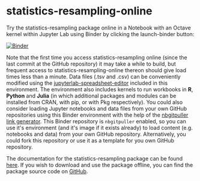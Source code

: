 # statistics-resampling-online

Try the statistics-resampling package online in a Notebook with an Octave kernel within Jupyter Lab using Binder by clicking the launch-binder button:

[![Binder](https://mybinder.org/badge.svg)](https://mybinder.org/v2/gh/acpennlab/statistics-resampling-online/master?labpath=statistics-resampling.ipynb)

Note that the first time you access statistics-resampling online (since the last commit at the GitHub repository) it may take a while to build, but frequent access to statistics-resampling-online thereon should give load times less than a minute. Data files (.tsv and .csv) can be conveniently modified using the [jupyterlab-spreadsheet-editor](https://jupyterlab-contrib.github.io/jupyterlab-spreadsheet-editor.html) included in this environment. The environment also includes kernels to run workbooks in **R**, **Python** and **Julia** (in which additional packages and modules can be installed from CRAN, with pip, or with Pkg respectively). You could also consider loading Jupyter notebooks and data files from your own GitHub repositories using this Binder environment with the help of the [nbgitpuller link generator](https://nbgitpuller.readthedocs.io/en/latest/link.html?tab=binder). This Binder repository is `nbgitpuller` enabled, so you can use it's environment (and it's image if it exists already) to load content (e.g. notebooks and data) from your own GitHub repository. Alternatively, you could fork this repository or use it as a template for you own GitHub repository. 

The documentation for the statistics-resampling package can be found [here](https://gnu-octave.github.io/statistics-resampling/index.html). If you wish to download and use the package offline, you can find the package source code on [GitHub](https://github.com/gnu-octave/statistics-resampling/).
